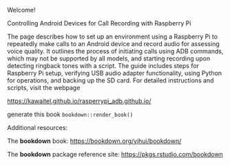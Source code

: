 Welcome! 

Controlling Android Devices for Call Recording with Raspberry Pi


The page describes how to set up an environment using a Raspberry Pi to repeatedly make calls to an Android device and record audio for assessing voice quality. It outlines the process of initiating calls using ADB commands, which may not be supported by all models, and starting recording upon detecting ringback tones with a script. The guide includes steps for Raspberry Pi setup, verifying USB audio adapter functionality, using Python for operations, and backing up the SD card. For detailed instructions and scripts, visit the webpage

https://kawaitel.github.io/rasperrypi_adb.github.io/

generate this book `bookdown::render_book()`


Additional resources:

The **bookdown** book: https://bookdown.org/yihui/bookdown/

The **bookdown** package reference site: https://pkgs.rstudio.com/bookdown
